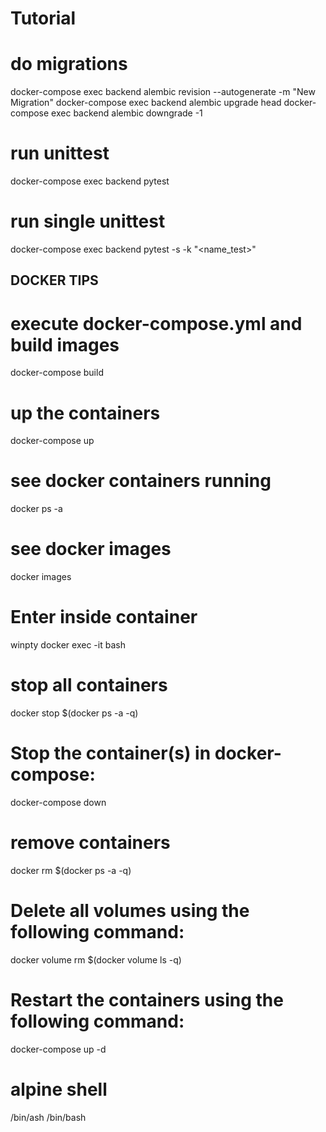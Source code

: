 # Tutorial

# do migrations 
docker-compose exec backend alembic revision --autogenerate -m "New Migration"
docker-compose exec backend alembic upgrade head
docker-compose exec backend alembic downgrade -1

# run unittest
docker-compose exec backend pytest
# run single unittest
docker-compose exec backend pytest -s -k "<name_test>"

## DOCKER TIPS
# execute docker-compose.yml and build images
docker-compose build
# up the containers
docker-compose up
# see docker containers running 
docker ps -a
# see docker images
docker images
# Enter inside container
winpty docker exec -it <docker-image-id> bash
# stop all containers
docker stop $(docker ps -a -q)
# Stop the container(s) in docker-compose:
docker-compose down
# remove containers
docker rm $(docker ps -a -q)
# Delete all volumes using the following command:
docker volume rm $(docker volume ls -q)
# Restart the containers using the following command:
docker-compose up -d

# alpine shell 
/bin/ash
/bin/bash